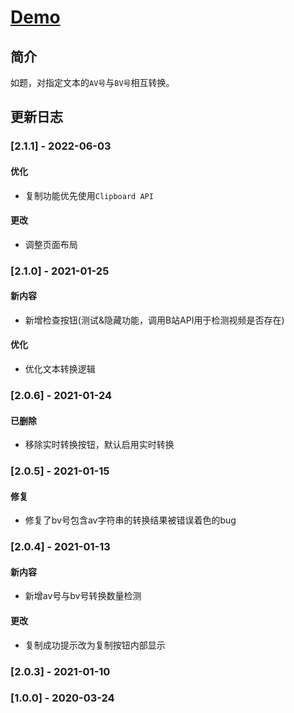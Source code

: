 # [Demo](https://lch&#122;h&#51;473.github.io/av2bv/index "AV号与BV号转换器")

## 简介

如题，对指定文本的`AV号`与`BV号`相互转换。

## 更新日志

### [2.1.1] - 2022-06-03

#### 优化

- 复制功能优先使用`Clipboard API`

#### 更改

- 调整页面布局

### [2.1.0] - 2021-01-25

#### 新内容

- 新增检查按钮(测试&隐藏功能，调用B站API用于检测视频是否存在)

#### 优化

- 优化文本转换逻辑

### [2.0.6] - 2021-01-24

#### 已删除

- 移除实时转换按钮，默认启用实时转换

### [2.0.5] - 2021-01-15

#### 修复

- 修复了bv号包含av字符串的转换结果被错误着色的bug

### [2.0.4] - 2021-01-13

#### 新内容

- 新增av号与bv号转换数量检测

#### 更改

- 复制成功提示改为复制按钮内部显示

### [2.0.3] - 2021-01-10

### [1.0.0] - 2020-03-24
